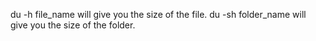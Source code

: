 du -h file_name will give you the size of the file.
du -sh folder_name will give you the size of the folder.
